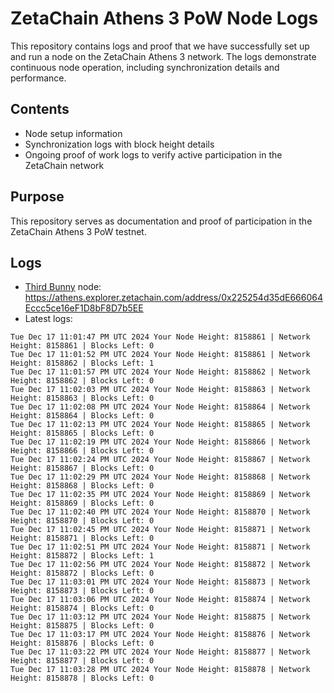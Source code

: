# ZetaChain Athens 3 PoW Node Logs
This repository contains logs and proof that we have successfully set up and run a node on the ZetaChain Athens 3 network. The logs demonstrate continuous node operation, including synchronization details and performance.

## Contents
- Node setup information
- Synchronization logs with block height details
- Ongoing proof of work logs to verify active participation in the ZetaChain network

## Purpose
This repository serves as documentation and proof of participation in the ZetaChain Athens 3 PoW testnet.

## Logs

- [Third Bunny](https://thirdbunny.xyz/) node: https://athens.explorer.zetachain.com/address/0x225254d35dE666064Eccc5ce16eF1D8bF8D7b5EE
- Latest logs:
```
Tue Dec 17 11:01:47 PM UTC 2024 Your Node Height: 8158861 | Network Height: 8158861 | Blocks Left: 0
Tue Dec 17 11:01:52 PM UTC 2024 Your Node Height: 8158861 | Network Height: 8158862 | Blocks Left: 1
Tue Dec 17 11:01:57 PM UTC 2024 Your Node Height: 8158862 | Network Height: 8158862 | Blocks Left: 0
Tue Dec 17 11:02:03 PM UTC 2024 Your Node Height: 8158863 | Network Height: 8158863 | Blocks Left: 0
Tue Dec 17 11:02:08 PM UTC 2024 Your Node Height: 8158864 | Network Height: 8158864 | Blocks Left: 0
Tue Dec 17 11:02:13 PM UTC 2024 Your Node Height: 8158865 | Network Height: 8158865 | Blocks Left: 0
Tue Dec 17 11:02:19 PM UTC 2024 Your Node Height: 8158866 | Network Height: 8158866 | Blocks Left: 0
Tue Dec 17 11:02:24 PM UTC 2024 Your Node Height: 8158867 | Network Height: 8158867 | Blocks Left: 0
Tue Dec 17 11:02:29 PM UTC 2024 Your Node Height: 8158868 | Network Height: 8158868 | Blocks Left: 0
Tue Dec 17 11:02:35 PM UTC 2024 Your Node Height: 8158869 | Network Height: 8158869 | Blocks Left: 0
Tue Dec 17 11:02:40 PM UTC 2024 Your Node Height: 8158870 | Network Height: 8158870 | Blocks Left: 0
Tue Dec 17 11:02:45 PM UTC 2024 Your Node Height: 8158871 | Network Height: 8158871 | Blocks Left: 0
Tue Dec 17 11:02:51 PM UTC 2024 Your Node Height: 8158871 | Network Height: 8158872 | Blocks Left: 1
Tue Dec 17 11:02:56 PM UTC 2024 Your Node Height: 8158872 | Network Height: 8158872 | Blocks Left: 0
Tue Dec 17 11:03:01 PM UTC 2024 Your Node Height: 8158873 | Network Height: 8158873 | Blocks Left: 0
Tue Dec 17 11:03:06 PM UTC 2024 Your Node Height: 8158874 | Network Height: 8158874 | Blocks Left: 0
Tue Dec 17 11:03:12 PM UTC 2024 Your Node Height: 8158875 | Network Height: 8158875 | Blocks Left: 0
Tue Dec 17 11:03:17 PM UTC 2024 Your Node Height: 8158876 | Network Height: 8158876 | Blocks Left: 0
Tue Dec 17 11:03:22 PM UTC 2024 Your Node Height: 8158877 | Network Height: 8158877 | Blocks Left: 0
Tue Dec 17 11:03:28 PM UTC 2024 Your Node Height: 8158878 | Network Height: 8158878 | Blocks Left: 0
```

